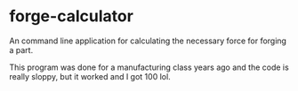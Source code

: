 # forge-calculator
An command line application for calculating the necessary force for forging a part.

This program was done for a manufacturing class years ago and the code is really sloppy, but it worked and I got 100 lol.
